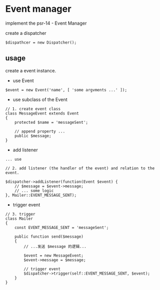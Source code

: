 # Event manager

implement the psr-14 - Event Manager

create a dispatcher

```
$dispathcer = new Dispatcher();
```

## usage

create a event instance.

- use Event

```
$event = new Event('name', [ 'some argvments ...' ]);
```

- use subclass of the Event

```
// 1. create event class
class MessageEvent extends Event
{
    protected $name = 'messageSent';
    
    // append property ... 
    public $message;
}

```

- add listener

```
... use

// 2. add listener (the handler of the event) and relation to the event.

$dispatcher->addListener(function(Event $event) {
    // $message = $event->message;
    // ... some logic
}, Mailer::EVENT_MESSAGE_SENT);
```

- trigger event

```
// 3. trigger 
class Mailer
{
    const EVENT_MESSAGE_SENT = 'messageSent';

    public function send($message)
    {
        // ...发送 $message 的逻辑...

        $event = new MessageEvent;
        $event->message = $message;
        
        // trigger event
        $dispatcher->trigger(self::EVENT_MESSAGE_SENT, $event);
    }
}
```
